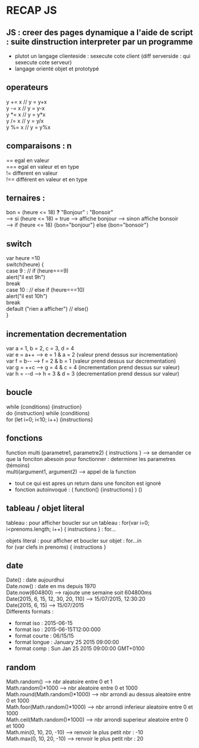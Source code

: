 # RECAP JS 

## JS : creer des pages dynamique a l'aide de script : suite dinstruction interpreter par un programme   
- plutot un langage clienteside : sexecute cote client (diff serverside : qui sexecute cote serveur)   
- langage orienté objet et prototypé  

## operateurs   
y += x // y = y+x  
y -= x // y = y-x    
y \*= x // y = y\*x   
y /= x // y = y/x   
y %= x // y = y%x   

## comparaisons : n 
== egal en valeur   
=== egal en valeur et en type   
!= different en valeur   
!== différent en valeur et en type   

## ternaires :
bon = (heure <= 18) **?** "Bonjour" **:** "Bonsoir"   
--> si (heure <= 18) = true --> affiche bonjour --> sinon affiche bonsoir   
--> if (heure <= 18) {bon="bonjour"} else {bon="bonsoir"}   

## switch
var heure =10  
switch(heure) {   
case 9 :   // if (heure===9)   
alert("il est 9h")   
break     
case 10 :  // else if (heure===10)   
alert("il est 10h")   
break  
default ("rien a afficher") // else()  
}

## incrementation decrementation 
var a = 1, b = 2, c = 3, d = 4   
var e = a++ --> e = 1 & a = 2 (valeur prend dessus sur incrementation)  
var f = b-- --> f = 2 & b = 1 (valeur prend dessus sur decrementation)   
var g = ++c --> g = 4 & c = 4 (incrementation prend dessus sur valeur)   
var h = --d --> h = 3 & d = 3 (decrementation prend dessus sur valeur)  

## boucle 

while (conditions) {instruction}   
do {instruction}  while (conditions)     
for (let i=0; i<10; i++) {instructions}   

## fonctions 

function multi (parametre1, parametre2) { instructions }  --> se demander ce que la fonciton abesoin pour fonctionner : determiner les parametres (témoins)   
multi(argument1, argument2) --> appel de la function   
 
- tout ce qui est apres un return dans une fonciton est ignoré    
- fonction autoinvoqué : ( function() {instructions} ) ()


## tableau / objet literal
tableau : pour afficher boucler sur un tableau : for(var i=0; i<prenoms.length; i++) { instructions } : for...   

objets literal : pour afficher et boucler sur objet : for...in   
for (var clefs in prenoms) { instructions }   

## date 
Date() : date aujourdhui    
Date.now() :  date en ms depuis 1970    
Date.now(604800) --> rajoute une semaine soit 604800ms    
Date(2015, 6, 15, 12, 30, 20, 110) --> 15/07/2015, 12:30:20    
Date(2015, 6, 15) --> 15/07/2015   
Differents formats :   
- format iso : 2015-06-15   
- format iso : 2015-06-15T12:00:000
- format courte : 06/15/15
- format longue : January 25 2015 09:00:00
- format comp : Sun Jan 25 2015 09:00:00 GMT+0100 

## random

Math.random() --> nbr aleatoire entre 0 et 1   
Math.random()\*1000 --> nbr aleatoire entre 0 et 1000   
Math.round(Math.random()\*1000) --> nbr arrondi au dessus aleatoire entre 0 et 1000   
Math.foor(Math.random()\*1000) --> nbr arrondi inferieur aleatoire entre 0 et 1000   
Math.ceil(Math.random()\*1000) --> nbr arrondi superieur aleatoire entre 0 et 1000   
Math.min(0, 10, 20, -10) --> renvoir le plus petit nbr : -10    
Math.max(0, 10, 20, -10) --> renvoir le plus petit nbr : 20    





